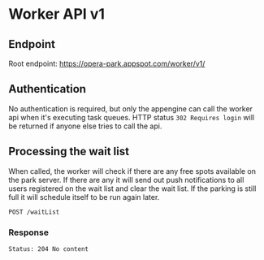 # Worker API v1 #

## Endpoint ##
Root endpoint: https://opera-park.appspot.com/worker/v1/

## Authentication ##

No authentication is required, but only the appengine can call the worker api
when it's executing task queues. HTTP status `302 Requires login` will be
returned if anyone else tries to call the api.

## Processing the wait list ##

When called, the worker will check if there are any free spots available
on the park server. If there are any it will send out push notifications to
all users registered on the wait list and clear the wait list. If the
parking is still full it will schedule itself to be run again later.
```
POST /waitList
```

### Response ###
```
Status: 204 No content
```
